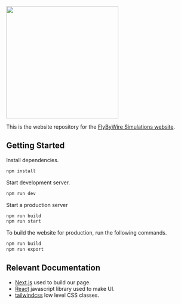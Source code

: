 <img src="https://raw.githubusercontent.com/flybywiresim/fbw-branding/master/png/FBW-Logo.png" placeholder="FlyByWire Simulations" width="300"/>

This is the website repository for the [FlyByWire Simulations website](https://flybywiresim.com/).

## Getting Started

Install dependencies.
```sh
npm install
```

Start development server.
```sh
npm run dev
```
Start a production server
```sh
npm run build
npm run start
```
To build the website for production, run the following commands.
```sh
npm run build
npm run export
```


## Relevant Documentation
+ [Next.js](https://nextjs.org) used to build our page.
+ [React](https://reactjs.org/) javascript library used to make UI.
+ [tailwindcss](https://tailwindcss.com/) low level CSS classes.
